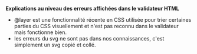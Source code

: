**Explications au niveau des erreurs affichées dans le validateur HTML**

  - @layer est une fonctionnalité récente en CSS utilisée pour trier certaines parties du CSS visuellement et n'est pas reconnu dans le validateur mais fonctionne bien.
  - les erreurs du svg ne sont pas dans nos connaissances, c'est simplement un svg copié et collé.
